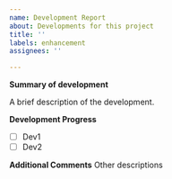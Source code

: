 ```yaml
---
name: Development Report
about: Developments for this project
title: ''
labels: enhancement
assignees: ''

---
```


**Summary of development**

A brief description of the development.

**Development Progress**
- [ ] Dev1
- [ ] Dev2

**Additional Comments**
Other descriptions
